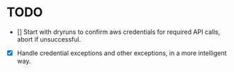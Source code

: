 # TODO

- [] Start with dryruns to confirm aws credentials for required API calls, abort if unsuccessful.
- [x] Handle credential exceptions and other exceptions, in a more intelligent way.